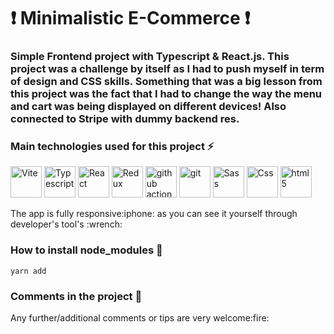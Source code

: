### <h1>:exclamation: Minimalistic E-Commerce :exclamation:</h1>

<p>
      <h3>Simple Frontend project with Typescript & React.js.
            This project was a challenge by itself as I had to push myself in term of design and CSS skills.
            Something that was a big lesson from this project was the fact that I had to change the way the menu and cart
            was being displayed on different devices! Also connected to Stripe with dummy backend res.
      </h3>

</p>

### Main technologies used for this project :zap:

<p>
  <img alt="Vite" src="./frontend/readme_imgs/vite.svg" width="50"/>
  <img alt="Typescript" src="./frontend/readme_imgs/typescript.png" width="50"/>
  <img alt="React" src="./frontend/readme_imgs/react.png" width="50"/>
  <img alt="Redux" src="./frontend/readme_imgs/redux.png" width="50"/>
  <img alt="github actions" src="./frontend/readme_imgs/github.png" width="50"/>
  <img alt="git" src="./frontend/readme_imgs/git.png" width="50"/>
  <img alt="Sass" src="./frontend/readme_imgs/sass.png" width="50"/>
  <img alt="Css" src="./frontend/readme_imgs/css3.png" width="50"/>
  <img alt="html5" src="./frontend/readme_imgs/html5.png" width="50"/>
</p>

<p>The app is fully responsive:iphone: as you can see it yourself through developer's tool's :wrench:</p>

### How to install node_modules :nut_and_bolt:

    yarn add

### Comments in the project :page_with_curl:

<p>Any further/additional comments or tips are very welcome:fire:</p>
